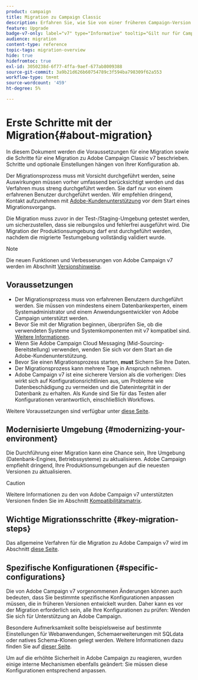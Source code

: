 ```yaml
---
product: campaign
title: Migration zu Campaign Classic
description: Erfahren Sie, wie Sie von einer früheren Campaign-Version zu Campaign Classic migrieren
feature: Upgrade
badge-v7-only: label="v7" type="Informative" tooltip="Gilt nur für Campaign Classic v7"
audience: migration
content-type: reference
topic-tags: migration-overview
hide: true
hidefromtoc: true
exl-id: 3050238d-6f77-4ffa-9aef-677ab8009388
source-git-commit: 3a9b21d626b60754789c3f594ba798309f62a553
workflow-type: tm+mt
source-wordcount: '459'
ht-degree: 5%

---
```


# Erste Schritte mit der Migration{#about-migration}



In diesem Dokument werden die Voraussetzungen für eine Migration sowie die Schritte für eine Migration zu Adobe Campaign Classic v7 beschrieben. Schritte und optionale Einstellungen hängen von Ihrer Konfiguration ab.

Der Migrationsprozess muss mit Vorsicht durchgeführt werden, seine Auswirkungen müssen vorher umfassend berücksichtigt werden und das Verfahren muss streng durchgeführt werden. Sie darf nur von einem erfahrenen Benutzer durchgeführt werden. Wir empfehlen dringend, Kontakt aufzunehmen mit [Adobe-Kundenunterstützung](https://helpx.adobe.com/de/enterprise/admin-guide.html/enterprise/using/support-for-experience-cloud.ug.html) vor dem Start eines Migrationsvorgangs.

Die Migration muss zuvor in der Test-/Staging-Umgebung getestet werden, um sicherzustellen, dass sie reibungslos und fehlerfrei ausgeführt wird. Die Migration der Produktionsumgebung darf erst durchgeführt werden, nachdem die migrierte Testumgebung vollständig validiert wurde.

>[!NOTE]
>
>Die neuen Funktionen und Verbesserungen von Adobe Campaign v7 werden im Abschnitt [Versionshinweise](../../rn/using/latest-release.md).


## Voraussetzungen

* Der Migrationsprozess muss von erfahrenen Benutzern durchgeführt werden. Sie müssen von mindestens einem Datenbankexperten, einem Systemadministrator und einem Anwendungsentwickler von Adobe Campaign unterstützt werden.
* Bevor Sie mit der Migration beginnen, überprüfen Sie, ob die verwendeten Systeme und Systemkomponenten mit v7 kompatibel sind. [Weitere Informationen](../../rn/using/compatibility-matrix.md).
* Wenn Sie Adobe Campaign Cloud Messaging (Mid-Sourcing-Bereitstellung) verwenden, wenden Sie sich vor dem Start an die Adobe-Kundenunterstützung.
* Bevor Sie einen Migrationsprozess starten, **must** Sichern Sie Ihre Daten.
* Der Migrationsprozess kann mehrere Tage in Anspruch nehmen.
* Adobe Campaign v7 ist eine sicherere Version als die vorherigen: Dies wirkt sich auf Konfigurationsrichtlinien aus, um Probleme wie Datenbeschädigung zu vermeiden und die Datenintegrität in der Datenbank zu erhalten. Als Kunde sind Sie für das Testen aller Konfigurationen verantwortlich, einschließlich Workflows.

Weitere Voraussetzungen sind verfügbar unter [diese Seite](../../migration/using/before-starting-migration.md).


## Modernisierte Umgebung {#modernizing-your-environment}

Die Durchführung einer Migration kann eine Chance sein, Ihre Umgebung (Datenbank-Engines, Betriebssysteme) zu aktualisieren. Adobe Campaign empfiehlt dringend, Ihre Produktionsumgebungen auf die neuesten Versionen zu aktualisieren.

>[!CAUTION]
>
>Weitere Informationen zu den von Adobe Campaign v7 unterstützten Versionen finden Sie im Abschnitt [Kompatibilitätsmatrix](../../rn/using/compatibility-matrix.md).

## Wichtige Migrationsschritte {#key-migration-steps}

Das allgemeine Verfahren für die Migration zu Adobe Campaign v7 wird im Abschnitt [diese Seite](../../migration/using/before-starting-migration.md).


## Spezifische Konfigurationen {#specific-configurations}

Die von Adobe Campaign v7 vorgenommenen Änderungen können auch bedeuten, dass Sie bestimmte spezifische Konfigurationen anpassen müssen, die in früheren Versionen entwickelt wurden. Daher kann es vor der Migration erforderlich sein, alle Ihre Konfigurationen zu prüfen: Wenden Sie sich für Unterstützung an Adobe Campaign.

Besondere Aufmerksamkeit sollte beispielsweise auf bestimmte Einstellungen für Webanwendungen, Schemaerweiterungen mit SQLdata oder natives Schema-Klonen gelegt werden. Weitere Informationen dazu finden Sie auf [dieser Seite](../../migration/using/configuring-your-platform.md).

Um auf die erhöhte Sicherheit in Adobe Campaign zu reagieren, wurden einige interne Mechanismen ebenfalls geändert: Sie müssen diese Konfigurationen entsprechend anpassen.

